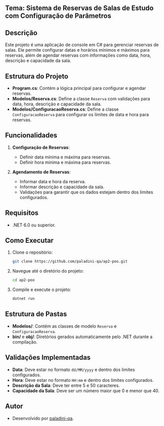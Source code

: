 ## Tema: Sistema de Reservas de Salas de Estudo com Configuração de Parâmetros

## Descrição

Este projeto é uma aplicação de console em C# para gerenciar reservas de salas. Ele permite configurar datas e horários mínimos e máximos para reservas, além de agendar reservas com informações como data, hora, descrição e capacidade da sala.

## Estrutura do Projeto

- **Program.cs**: Contém a lógica principal para configurar e agendar reservas.
- **Modelos/Reserva.cs**: Define a classe `Reserva` com validações para data, hora, descrição e capacidade da sala.
- **Modelos/ConfiguracaoReserva.cs**: Define a classe `ConfiguracaoReserva` para configurar os limites de data e hora para reservas.

## Funcionalidades

1. **Configuração de Reservas**:

   - Definir data mínima e máxima para reservas.
   - Definir hora mínima e máxima para reservas.

2. **Agendamento de Reservas**:
   - Informar data e hora da reserva.
   - Informar descrição e capacidade da sala.
   - Validações para garantir que os dados estejam dentro dos limites configurados.

## Requisitos

- .NET 6.0 ou superior.

## Como Executar

1. Clone o repositório:

   ```bash
   git clone https://github.com/paladini-qa/ap2-poo.git
   ```

2. Navegue até o diretório do projeto:

   ```bash
   cd ap2-poo
   ```

3. Compile e execute o projeto:
   ```bash
   dotnet run
   ```

## Estrutura de Pastas

- **Modelos/**: Contém as classes de modelo `Reserva` e `ConfiguracaoReserva`.
- **bin/** e **obj/**: Diretórios gerados automaticamente pelo .NET durante a compilação.

## Validações Implementadas

- **Data**: Deve estar no formato `dd/MM/yyyy` e dentro dos limites configurados.
- **Hora**: Deve estar no formato `HH:mm` e dentro dos limites configurados.
- **Descrição da Sala**: Deve ter entre 5 e 50 caracteres.
- **Capacidade da Sala**: Deve ser um número maior que 0 e menor que 40.

## Autor

- Desenvolvido por [paladini-qa](https://github.com/paladini-qa).
